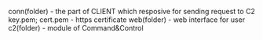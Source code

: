 conn(folder) - the part of CLIENT which resposive for sending request to C2
key.pem; cert.pem - https certificate
web(folder) - web interface for user
c2(folder) - module of Command&Control